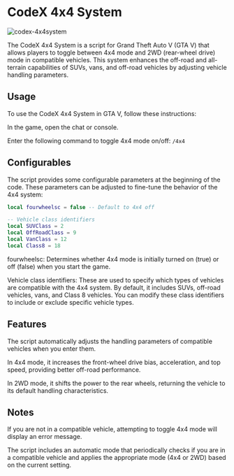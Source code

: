 # CodeX 4x4 System
![codex-4x4system](https://github.com/5M-CodeX/codex-4x4system/assets/112611821/3b10a9ad-e68e-47bb-af42-1177c26ec977)

The CodeX 4x4 System is a script for Grand Theft Auto V (GTA V) that allows players to toggle between 4x4 mode and 2WD (rear-wheel drive) mode in compatible vehicles. This system enhances the off-road and all-terrain capabilities of SUVs, vans, and off-road vehicles by adjusting vehicle handling parameters.

## Usage
To use the CodeX 4x4 System in GTA V, follow these instructions:

In the game, open the chat or console.

Enter the following command to toggle 4x4 mode on/off: `/4x4`

## Configurables
The script provides some configurable parameters at the beginning of the code. These parameters can be adjusted to fine-tune the behavior of the 4x4 system:
```lua
local fourwheelsc = false -- Default to 4x4 off

-- Vehicle class identifiers
local SUVClass = 2
local OffRoadClass = 9
local VanClass = 12
local Class8 = 18
```
fourwheelsc: Determines whether 4x4 mode is initially turned on (true) or off (false) when you start the game.

Vehicle class identifiers: These are used to specify which types of vehicles are compatible with the 4x4 system. By default, it includes SUVs, off-road vehicles, vans, and Class 8 vehicles. You can modify these class identifiers to include or exclude specific vehicle types.

## Features
The script automatically adjusts the handling parameters of compatible vehicles when you enter them.

In 4x4 mode, it increases the front-wheel drive bias, acceleration, and top speed, providing better off-road performance.

In 2WD mode, it shifts the power to the rear wheels, returning the vehicle to its default handling characteristics.

## Notes
If you are not in a compatible vehicle, attempting to toggle 4x4 mode will display an error message.

The script includes an automatic mode that periodically checks if you are in a compatible vehicle and applies the appropriate mode (4x4 or 2WD) based on the current setting.
